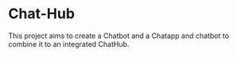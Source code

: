 # Chat-Hub
This project aims to create a Chatbot and a Chatapp and chatbot to combine it to an integrated ChatHub.
